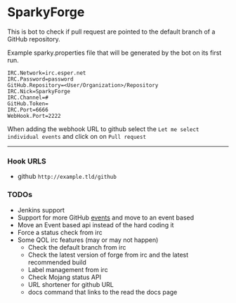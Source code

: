 # SparkyForge

This is bot to check if pull request are pointed to the default branch of a
GitHub repository.


Example sparky.properties file that will be generated by the bot on its first run.
```
IRC.Network=irc.esper.net
IRC.Password=password
GitHub.Repository=<User/Organization>/Repository
IRC.Nick=SparkyForge
IRC.Channel=#
GitHub.Token=
IRC.Port=6666
WebHook.Port=2222
```

When adding the webhook URL to github select the `Let me select individual events` and click on on `Pull request`

---
### Hook URLS

- github `http://example.tld/github`

### TODOs
  - Jenkins support
  - Support for more GitHub [events](https://developer.github.com/webhooks/) and move to an event based
  - Move an Event based api instead of the hard coding it
  - Force a status check from irc
  - Some QOL irc features (may or may not happen)
    - Check the default branch from irc
    - Check the latest  version of forge from irc and the latest recommended build
    - Label management from irc
    - Check Mojang status API
    - URL shortener for github URL
    - docs command that links to the read the docs page
